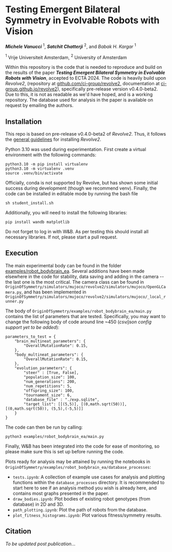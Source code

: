 # Testing Emergent Bilateral Symmetry in Evolvable Robots with Vision
***Michele Vanucci*** $^1$, ***Satchit Chatterji*** $^2$, and *Babak H. Kargar* $^1$

$^1$ Vrije Universiteit Amsterdam, $^2$ University of Amsterdam

Within this repository is the code that is needed to reproduce and build on the results of the paper ***Testing Emergent Bilateral Symmetry in Evolvable Robots with Vision***, accepted to ECTA 2024. The code is heavily build upon *Revolve2*, (repository at [github.com/ci-group/revolve2](https://github.com/ci-group/revolve2), documentation at [ci-group.github.io/revolve2](https://ci-group.github.io/revolve2/)), specifically pre-release version v0.4.0-beta2. Due to this, it is not as readable as we'd have hoped, and is a working repository. The database used for analysis in the paper is available on request by emailing the authors.

## Installation

This repo is based on pre-release v0.4.0-beta2 of *Revolve2*. Thus, it follows the [general guidelines](https://ci-group.github.io/revolve2/installation/) for installing *Revolve2*.

Python 3.10 was used during experimentation. First create a virtual environment with the following commands:

```
python3.10 -m pip install virtualenv
python3.10 -m virtualenv .venv
source .venv/bin/activate
```

Officially, conda is not supported by Revolve, but has shown some initial success during development (though we recommend venv). Finally, the code can be installed in editable mode by running the bash file

    sh student_install.sh

Additionally, you will need to install the following libraries:

    pip install wandb matplotlib

Do not forget to log in with W&B. As per testing this should install all necessary libraries. If not, please start a pull request.

## Execution

The main experimental body can be found in the folder [examples/robot_bodybrain_ea](https://github.com/satchitchatterji/OriginOfSymmetry/tree/main/examples/robot_bodybrain_ea). Several additions have been made elsewhere in the code for stability, data saving and adding in the camera -- the last one is the most critical. The camera class can be found in ```OriginOfSymmetry/simulators/mujoco/revolve2/simulators/mujoco/OpenGLCamera.py```, and has been implemented in ```OriginOfSymmetry/simulators/mujoco/revolve2/simulators/mujoco/_local_runner.py```

The body of ```OriginOfSymmetry/examples/robot_bodybrain_ea/main.py``` contains the list of parameters that are tested. Specifically, you may want to change the following body of code around line ~450 (*csv/json config support yet to be added*):

    parameters_to_test = {
        "brain_multineat_parameters": {
            "OverallMutationRate": 0.15,
        },
        "body_multineat_parameters": {
            "OverallMutationRate": 0.15,
        },
        "evolution_parameters": {
            "steer" : [True, False],
            "population_size": 100,
            "num_generations": 200,
            "num_repetitions": 5,
            "offspring_size": 100,
            "tournament_size": 6,
            "database_file" : "./exp.sqlite",
            "target_list": [[(5,5)], [(0,math.sqrt(50))], [(0,math.sqrt(50)), (5,5),(-5,5)]]
        }
    }

The code can then be run by calling:

    python3 examples/robot_bodybrain_ea/main.py

Finally, W&B has been integrated into the code for ease of monitoring, so please make sure this is set up before running the code.

Plots ready for analysis may be attained by running the notebooks in ```OriginOfSymmetry/examples/robot_bodybrain_ea/database_processes```:
- ```tests.ipynb```: A collection of example use cases for analysis and plotting functions within the ```database_processes``` directory. It is recommended to start here to see if an analysis method you wish is already here, and contains most graphs presented in the paper.
- ```draw_bodies.ipynb```: Plot bodies of existing robot genotypes (from database) in 2D and 3D.
- ```path_plotting.ipynb```: Plot the path of robots from the database.
- ```plot_fitness_histograms.ipynb```: Plot various fitness/symmetry results.


## Citation

*To be updated post publication*...